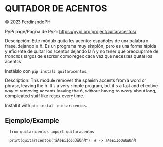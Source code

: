 # QUITADOR DE ACENTOS

© 2023 FerdinandoPH

PyPi page/Página de PyPi: https://pypi.org/project/quitaracentos/

Descripción: Este módulo quita los acentos españoles de una palabra o frase, dejando la ñ. Es un programa muy simplón, pero es una forma rápida y eficiente de quitar los acentos dejando la ñ y no tener que preocuparse de tronchos largos de escribir como regex cada vez que necesites quitar los acentos

Instálalo con ```pip install quitaracentos```.

Description: This module removes the spanish accents from a word or phrase, leaving the ñ. It's a very simple program, but it's a fast and effective way of removing accents leaving the ñ, without having to worry about long, complicated stuff like regex every time.

Install it with ```pip install quitaracentos```.

## Ejemplo/Example
```
  from quitaracentos import quitaracentos

  print(quitaracentos("áÁéÉíÍóÓúÚüÜñÑ")) # -> aAeEiIoOuUuUñÑ
```
